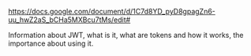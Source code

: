 https://docs.google.com/document/d/1C7d8YD_pyD8gpagZn6-uu_hwZ2aS_bCHa5MXBcu7tMs/edit#

Information about JWT, what is it, what are tokens and how it works, the importance about using it.

